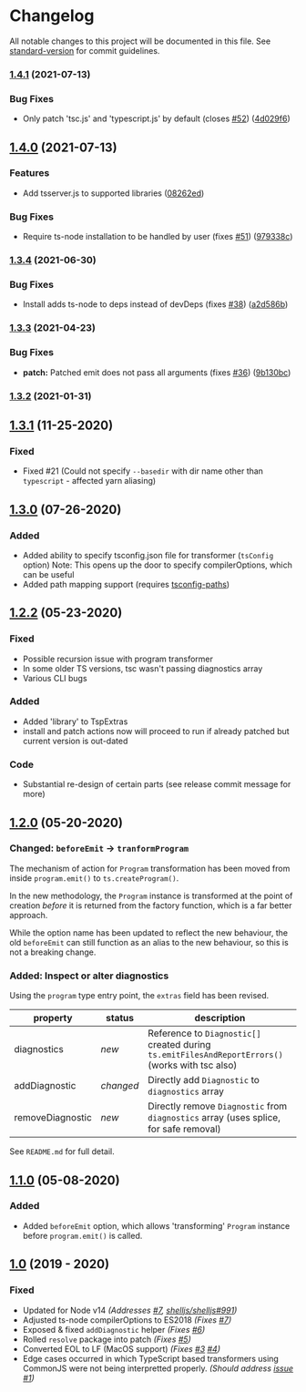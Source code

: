 # Changelog

All notable changes to this project will be documented in this file. See [standard-version](https://github.com/conventional-changelog/standard-version) for commit guidelines.

### [1.4.1](https://github.com/nonara/ts-patch/compare/v1.4.0...v1.4.1) (2021-07-13)


### Bug Fixes

* Only patch 'tsc.js' and 'typescript.js' by default (closes [#52](https://github.com/nonara/ts-patch/issues/52)) ([4d029f6](https://github.com/nonara/ts-patch/commit/4d029f666abdf5e2862c773eeba97eeddbb80089))

## [1.4.0](https://github.com/nonara/ts-patch/compare/v1.3.4...v1.4.0) (2021-07-13)


### Features

* Add tsserver.js to supported libraries ([08262ed](https://github.com/nonara/ts-patch/commit/08262ede07c6e69b178751013988da772661ef02))


### Bug Fixes

* Require ts-node installation to be handled by user (fixes [#51](https://github.com/nonara/ts-patch/issues/51)) ([979338c](https://github.com/nonara/ts-patch/commit/979338ca5f0642b233de46dd6d293daa7f552ac4))

### [1.3.4](https://github.com/nonara/ts-patch/compare/v1.3.3...v1.3.4) (2021-06-30)


### Bug Fixes

* Install adds ts-node to deps instead of devDeps (fixes [#38](https://github.com/nonara/ts-patch/issues/38)) ([a2d586b](https://github.com/nonara/ts-patch/commit/a2d586b286a4af0650faf69d3163115442aec8ab))

### [1.3.3](https://github.com/nonara/ts-patch/compare/v1.3.2...v1.3.3) (2021-04-23)


### Bug Fixes

* **patch:** Patched emit does not pass all arguments (fixes [#36](https://github.com/nonara/ts-patch/issues/36)) ([9b130bc](https://github.com/nonara/ts-patch/commit/9b130bc8fd1a5bf3e7b33f796990ed7383aa5449))

### [1.3.2](https://github.com/nonara/ts-patch/compare/v1.3.1...v1.3.2) (2021-01-31)

## [1.3.1] (11-25-2020)

### Fixed
- Fixed #21 (Could not specify `--basedir` with dir name other than `typescript` - affected yarn aliasing)

## [1.3.0] (07-26-2020)

### Added
- Added ability to specify tsconfig.json file for transformer (`tsConfig` option)
  Note: This opens up the door to specify compilerOptions, which can be useful
- Added path mapping support (requires [tsconfig-paths](https://npmjs.com/tsconfig-paths))

## [1.2.2] (05-23-2020)

### Fixed
- Possible recursion issue with program transformer
- In some older TS versions, tsc wasn't passing diagnostics array
- Various CLI bugs

### Added
- Added 'library' to TspExtras
- install and patch actions now will proceed to run if already patched but current version is out-dated

### Code
- Substantial re-design of certain parts (see release commit message for more)

## [1.2.0] (05-20-2020)

### Changed: `beforeEmit` -> `tranformProgram`

The mechanism of action for `Program` transformation has been moved from inside
`program.emit()` to `ts.createProgram()`. 

In the new methodology, the `Program` instance is transformed at the point of creation _before_ it is returned from the 
factory function, which is a far better approach.

While the option name has been updated to reflect the new behaviour, the old `beforeEmit` can still function as an alias
to the new behaviour, so this is not a breaking change.

### Added: Inspect or alter diagnostics

Using the `program` type entry point, the `extras` field has been revised.

 | property | status | description |
 | -------- | ------ | ----------- |
 | diagnostics | _new_ | Reference to `Diagnostic[]` created during `ts.emitFilesAndReportErrors()` (works with tsc also)
 | addDiagnostic | _changed_ | Directly add `Diagnostic` to `diagnostics` array |
 | removeDiagnostic | _new_ | Directly remove `Diagnostic` from `diagnostics` array (uses splice, for safe removal)
 
See `README.md` for full detail.

## [1.1.0] (05-08-2020)

### Added
- Added `beforeEmit` option, which allows 'transforming' `Program` instance before `program.emit()` is called.

## [1.0] (2019 - 2020)

### Fixed
- Updated for Node v14
  _(Addresses [#7](https://github.com/nonara/ts-patch/issues/8), [shelljs/shelljs#991](https://github.com/shelljs/shelljs/issues/991))_  
- Adjusted ts-node compilerOptions to ES2018
  _(Fixes [#7](https://github.com/nonara/ts-patch/issues/7))_  
- Exposed & fixed `addDiagnostic` helper
  _(Fixes [#6](https://github.com/nonara/ts-patch/issues/6))_
- Rolled `resolve` package into patch
  _(Fixes [#5](https://github.com/nonara/ts-patch/issues/5))_
- Converted EOL to LF (MacOS support)
  _(Fixes [#3](https://github.com/nonara/ts-patch/issues/3) [#4](https://github.com/nonara/ts-patch/issues/4))_
- Edge cases occurred in which TypeScript based transformers using CommonJS were not being interpretted properly. 
  _(Should address [issue #1](https://github.com/nonara/ts-patch/issues/1))_

[1.3.1]: https://github.com/nonara/ts-patch/compare/v1.3.0...v1.3.1
[1.3.0]: https://github.com/nonara/ts-patch/compare/v1.2.2...v1.3.0
[1.2.2]: https://github.com/nonara/ts-patch/compare/v1.1.0...v1.2.2
[1.2.0]: https://github.com/nonara/ts-patch/compare/v1.1.0...v1.2.0
[1.1.0]: https://github.com/nonara/ts-patch/compare/v1.0.10...v1.1.0
[1.0]: https://github.com/nonara/ts-patch/releases/tag/v1.0.0...v1.0.10
